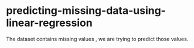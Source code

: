 # predicting-missing-data-using-linear-regression
The dataset contains missing values , we are trying to predict those values.
